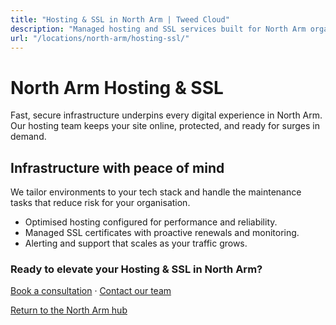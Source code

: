 ```yaml
---
title: "Hosting & SSL in North Arm | Tweed Cloud"
description: "Managed hosting and SSL services built for North Arm organisations."
url: "/locations/north-arm/hosting-ssl/"
---
```


# North Arm Hosting & SSL

Fast, secure infrastructure underpins every digital experience in North Arm. Our hosting team keeps your site online, protected, and ready for surges in demand.

## Infrastructure with peace of mind

We tailor environments to your tech stack and handle the maintenance tasks that reduce risk for your organisation.

- Optimised hosting configured for performance and reliability.
- Managed SSL certificates with proactive renewals and monitoring.
- Alerting and support that scales as your traffic grows.

### Ready to elevate your Hosting & SSL in North Arm?

[Book a consultation](/consultation/) · [Contact our team](/contact/)

[Return to the North Arm hub](/locations/north-arm/)
